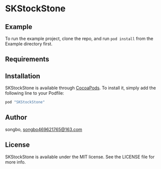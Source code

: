 # SKStockStone

## Example

To run the example project, clone the repo, and run `pod install` from the Example directory first.

## Requirements

## Installation

SKStockStone is available through [CocoaPods](http://cocoapods.org). To install
it, simply add the following line to your Podfile:

```ruby
pod "SKStockStone"
```

## Author

songbo, songbo469621765@163.com

## License

SKStockStone is available under the MIT license. See the LICENSE file for more info.
